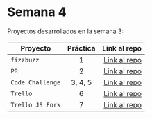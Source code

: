 # Semana 4 

Proyectos desarrollados en la semana 3:

| Proyecto | Práctica | Link al repo |
| ------------- |:-------------:| -----:|
|`fizzbuzz`|1|[Link al repo](https://github.com/MiriamLunaC/refactoring.git)|
|`PR`|2|[Link al repo](https://github.com/MiriamLunaC/fizzbuzz.git)|
|`Code Challenge`|3, 4, 5|[Link al repo](https://github.com/MiriamLunaC/Code_Challenge.git)|
|`Trello`|6|[Link al repo]()|
|`Trello JS Fork`|7|[Link al repo]()|
